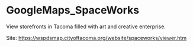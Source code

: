 # GoogleMaps_SpaceWorks
View storefronts in Tacoma filled with art and creative enterprise.

Site: https://wspdsmap.cityoftacoma.org/website/spaceworks/viewer.htm
